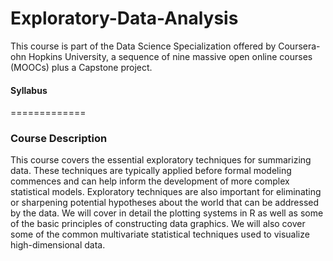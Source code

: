 # Exploratory-Data-Analysis
This course is part of the Data Science Specialization offered by Coursera-ohn Hopkins University, a sequence of nine massive open online courses (MOOCs) plus a Capstone project.

#### Syllabus
=============

### Course Description
This course covers the essential exploratory techniques for summarizing data. These techniques are typically applied before formal modeling commences and can help inform the development of more complex statistical models. Exploratory techniques are also important for eliminating or sharpening potential hypotheses about the world that can be addressed by the data. We will cover in detail the plotting systems in R as well as some of the basic principles of constructing data graphics. We will also cover some of the common multivariate statistical techniques used to visualize high-dimensional data.

